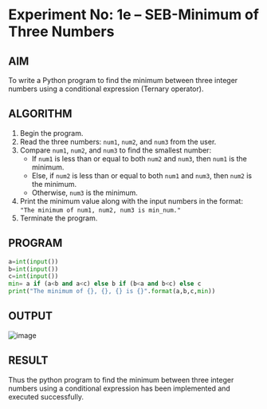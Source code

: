 # Experiment No: 1e – SEB-Minimum of Three Numbers

## AIM  
To write a Python program to find the minimum between three integer numbers using a conditional expression (Ternary operator).

## ALGORITHM  
1. Begin the program.  
2. Read the three numbers: `num1`, `num2`, and `num3` from the user.  
3. Compare `num1`, `num2`, and `num3` to find the smallest number:  
   - If `num1` is less than or equal to both `num2` and `num3`, then `num1` is the minimum.  
   - Else, if `num2` is less than or equal to both `num1` and `num3`, then `num2` is the minimum.  
   - Otherwise, `num3` is the minimum.  
4. Print the minimum value along with the input numbers in the format:  
   `"The minimum of num1, num2, num3 is min_num."`  
5. Terminate the program.

## PROGRAM
```python
a=int(input())
b=int(input())
c=int(input())
min= a if (a<b and a<c) else b if (b<a and b<c) else c
print("The minimum of {}, {}, {} is {}".format(a,b,c,min))


```

## OUTPUT
![image](https://github.com/user-attachments/assets/dd0ffdb0-e4c8-4cd2-a4bc-8f3045d39a9b)


## RESULT
Thus the python program to find the minimum between three integer numbers using a conditional expression has been implemented and executed successfully.

